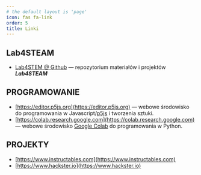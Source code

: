 ```yaml
---
# the default layout is 'page'
icon: fas fa-link
order: 5
title: Linki
---
```


## Lab4STEAM
 - [Lab4STEM @ Github](https://github.com/Lab4STEAM) — repozytorium materiałów i projektów ***Lab4STEAM***

## PROGRAMOWANIE
- [https://editor.p5js.org](https://editor.p5js.org) — webowe środowisko do programowania w Javascript/[p5js](https://p5js.org/) i tworzenia sztuki.
- [https://colab.research.google.com](https://colab.research.google.com) — webowe środowisko [Google Colab](https://colab.google) do programowania w Python.

## PROJEKTY
- [https://www.instructables.com](https://www.instructables.com)
- [https://www.hackster.io](https://www.hackster.io)
